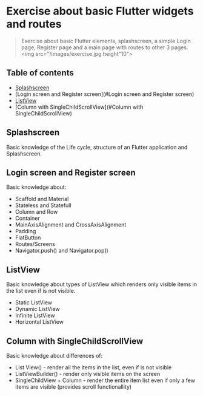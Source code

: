 # Exercise about basic Flutter widgets and routes
> Exercise about basic Flutter elements, splashscreen, a simple Login page, Register page and a main page with routes to other 3 pages.
<img src="/images/exercise.jpg height"10"> 

## Table of contents
* [Splashscreen](#Splashscreen)
* [Login screen and Register screen](#Login screen and Register screen)
* [ListView](#ListView)
* [Column with SingleChildScrollView](#Column with SingleChildScrollView)


## Splashscreen
Basic knowledge of the Life cycle, structure of an Flutter application and Splashscreen.

## Login screen and Register screen
Basic knowledge about:

* Scaffold and Material 
* Stateless and Statefull
* Column and Row 
* Container
* MainAxisAlignment and CrossAxisAlignment
* Padding
* FlatButton 
* Routes/Screens
* Navigator.push() and Navigator.pop()

## ListView
Basic knowledge about types of ListView which renders only visible items in the list even if is not visible.

* Static ListView
* Dynamic ListView
* Infinite ListView
* Horizontal ListView

## Column with SingleChildScrollView
Basic knowledge about differences of:

* List View() - render all the items in the list, even if is not visible
* ListViewBuilder() - render only visible items on the screen
* SingleChildView + Column - render the entire item list even if only a few items are visible (provides scroll functionallity)

